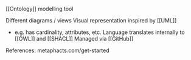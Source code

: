 [[Ontology]] modelling tool

Different diagrams / views
Visual representation inspired by [[UML]]
 - e.g. has cardinality, attributes, etc.
Language translates internally to [[OWL]] and [[SHACL]]
Managed via [[GitHub]]



References:
metaphacts.com/get-started

